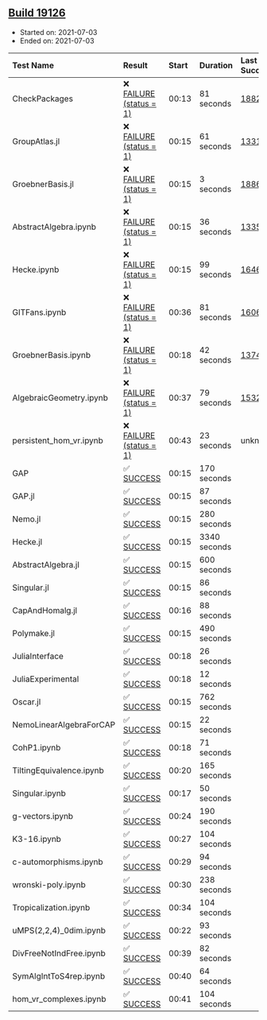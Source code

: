 ## [Build 19126](https://oscarci.mathematik.uni-kl.de/job/oscar/19126/)

* Started on: 2021-07-03
* Ended on: 2021-07-03

| Test Name    | Result | Start | Duration | Last Success | First Failure |
|:-------------|:-------|:------|:---------|:-------------|:--------------|
| CheckPackages | ❌ [FAILURE (status = 1)](https://oscarci.mathematik.uni-kl.de/job/oscar/19126/artifact/logs/build-19126/CheckPackages.log) | 00:13 | 81 seconds | [18822](https://oscarci.mathematik.uni-kl.de/job/oscar/18822/) | [18823](https://oscarci.mathematik.uni-kl.de/job/oscar/18823/) |
| GroupAtlas.jl | ❌ [FAILURE (status = 1)](https://oscarci.mathematik.uni-kl.de/job/oscar/19126/artifact/logs/build-19126/GroupAtlas.jl.log) | 00:15 | 61 seconds | [13311](https://oscarci.mathematik.uni-kl.de/job/oscar/13311/) | [13312](https://oscarci.mathematik.uni-kl.de/job/oscar/13312/) |
| GroebnerBasis.jl | ❌ [FAILURE (status = 1)](https://oscarci.mathematik.uni-kl.de/job/oscar/19126/artifact/logs/build-19126/GroebnerBasis.jl.log) | 00:15 | 3 seconds | [18864](https://oscarci.mathematik.uni-kl.de/job/oscar/18864/) | [18865](https://oscarci.mathematik.uni-kl.de/job/oscar/18865/) |
| AbstractAlgebra.ipynb | ❌ [FAILURE (status = 1)](https://oscarci.mathematik.uni-kl.de/job/oscar/19126/artifact/logs/build-19126/AbstractAlgebra.ipynb.log) | 00:15 | 36 seconds | [13355](https://oscarci.mathematik.uni-kl.de/job/oscar/13355/) | [13356](https://oscarci.mathematik.uni-kl.de/job/oscar/13356/) |
| Hecke.ipynb | ❌ [FAILURE (status = 1)](https://oscarci.mathematik.uni-kl.de/job/oscar/19126/artifact/logs/build-19126/Hecke.ipynb.log) | 00:15 | 99 seconds | [16463](https://oscarci.mathematik.uni-kl.de/job/oscar/16463/) | [16464](https://oscarci.mathematik.uni-kl.de/job/oscar/16464/) |
| GITFans.ipynb | ❌ [FAILURE (status = 1)](https://oscarci.mathematik.uni-kl.de/job/oscar/19126/artifact/logs/build-19126/GITFans.ipynb.log) | 00:36 | 81 seconds | [16068](https://oscarci.mathematik.uni-kl.de/job/oscar/16068/) | [16069](https://oscarci.mathematik.uni-kl.de/job/oscar/16069/) |
| GroebnerBasis.ipynb | ❌ [FAILURE (status = 1)](https://oscarci.mathematik.uni-kl.de/job/oscar/19126/artifact/logs/build-19126/GroebnerBasis.ipynb.log) | 00:18 | 42 seconds | [13748](https://oscarci.mathematik.uni-kl.de/job/oscar/13748/) | [13749](https://oscarci.mathematik.uni-kl.de/job/oscar/13749/) |
| AlgebraicGeometry.ipynb | ❌ [FAILURE (status = 1)](https://oscarci.mathematik.uni-kl.de/job/oscar/19126/artifact/logs/build-19126/AlgebraicGeometry.ipynb.log) | 00:37 | 79 seconds | [15322](https://oscarci.mathematik.uni-kl.de/job/oscar/15322/) | [15323](https://oscarci.mathematik.uni-kl.de/job/oscar/15323/) |
| persistent_hom_vr.ipynb | ❌ [FAILURE (status = 1)](https://oscarci.mathematik.uni-kl.de/job/oscar/19126/artifact/logs/build-19126/persistent_hom_vr.ipynb.log) | 00:43 | 23 seconds | unknown | unknown |
| GAP | ✅ [SUCCESS](https://oscarci.mathematik.uni-kl.de/job/oscar/19126/artifact/logs/build-19126/GAP.log) | 00:15 | 170 seconds |  |  |
| GAP.jl | ✅ [SUCCESS](https://oscarci.mathematik.uni-kl.de/job/oscar/19126/artifact/logs/build-19126/GAP.jl.log) | 00:15 | 87 seconds |  |  |
| Nemo.jl | ✅ [SUCCESS](https://oscarci.mathematik.uni-kl.de/job/oscar/19126/artifact/logs/build-19126/Nemo.jl.log) | 00:15 | 280 seconds |  |  |
| Hecke.jl | ✅ [SUCCESS](https://oscarci.mathematik.uni-kl.de/job/oscar/19126/artifact/logs/build-19126/Hecke.jl.log) | 00:15 | 3340 seconds |  |  |
| AbstractAlgebra.jl | ✅ [SUCCESS](https://oscarci.mathematik.uni-kl.de/job/oscar/19126/artifact/logs/build-19126/AbstractAlgebra.jl.log) | 00:15 | 600 seconds |  |  |
| Singular.jl | ✅ [SUCCESS](https://oscarci.mathematik.uni-kl.de/job/oscar/19126/artifact/logs/build-19126/Singular.jl.log) | 00:15 | 86 seconds |  |  |
| CapAndHomalg.jl | ✅ [SUCCESS](https://oscarci.mathematik.uni-kl.de/job/oscar/19126/artifact/logs/build-19126/CapAndHomalg.jl.log) | 00:16 | 88 seconds |  |  |
| Polymake.jl | ✅ [SUCCESS](https://oscarci.mathematik.uni-kl.de/job/oscar/19126/artifact/logs/build-19126/Polymake.jl.log) | 00:15 | 490 seconds |  |  |
| JuliaInterface | ✅ [SUCCESS](https://oscarci.mathematik.uni-kl.de/job/oscar/19126/artifact/logs/build-19126/JuliaInterface.log) | 00:18 | 26 seconds |  |  |
| JuliaExperimental | ✅ [SUCCESS](https://oscarci.mathematik.uni-kl.de/job/oscar/19126/artifact/logs/build-19126/JuliaExperimental.log) | 00:18 | 12 seconds |  |  |
| Oscar.jl | ✅ [SUCCESS](https://oscarci.mathematik.uni-kl.de/job/oscar/19126/artifact/logs/build-19126/Oscar.jl.log) | 00:15 | 762 seconds |  |  |
| NemoLinearAlgebraForCAP | ✅ [SUCCESS](https://oscarci.mathematik.uni-kl.de/job/oscar/19126/artifact/logs/build-19126/NemoLinearAlgebraForCAP.log) | 00:15 | 22 seconds |  |  |
| CohP1.ipynb | ✅ [SUCCESS](https://oscarci.mathematik.uni-kl.de/job/oscar/19126/artifact/logs/build-19126/CohP1.ipynb.log) | 00:18 | 71 seconds |  |  |
| TiltingEquivalence.ipynb | ✅ [SUCCESS](https://oscarci.mathematik.uni-kl.de/job/oscar/19126/artifact/logs/build-19126/TiltingEquivalence.ipynb.log) | 00:20 | 165 seconds |  |  |
| Singular.ipynb | ✅ [SUCCESS](https://oscarci.mathematik.uni-kl.de/job/oscar/19126/artifact/logs/build-19126/Singular.ipynb.log) | 00:17 | 50 seconds |  |  |
| g-vectors.ipynb | ✅ [SUCCESS](https://oscarci.mathematik.uni-kl.de/job/oscar/19126/artifact/logs/build-19126/g-vectors.ipynb.log) | 00:24 | 190 seconds |  |  |
| K3-16.ipynb | ✅ [SUCCESS](https://oscarci.mathematik.uni-kl.de/job/oscar/19126/artifact/logs/build-19126/K3-16.ipynb.log) | 00:27 | 104 seconds |  |  |
| c-automorphisms.ipynb | ✅ [SUCCESS](https://oscarci.mathematik.uni-kl.de/job/oscar/19126/artifact/logs/build-19126/c-automorphisms.ipynb.log) | 00:29 | 94 seconds |  |  |
| wronski-poly.ipynb | ✅ [SUCCESS](https://oscarci.mathematik.uni-kl.de/job/oscar/19126/artifact/logs/build-19126/wronski-poly.ipynb.log) | 00:30 | 238 seconds |  |  |
| Tropicalization.ipynb | ✅ [SUCCESS](https://oscarci.mathematik.uni-kl.de/job/oscar/19126/artifact/logs/build-19126/Tropicalization.ipynb.log) | 00:34 | 104 seconds |  |  |
| uMPS(2,2,4)_0dim.ipynb | ✅ [SUCCESS](https://oscarci.mathematik.uni-kl.de/job/oscar/19126/artifact/logs/build-19126/uMPS-2-2-4-_0dim.ipynb.log) | 00:22 | 93 seconds |  |  |
| DivFreeNotIndFree.ipynb | ✅ [SUCCESS](https://oscarci.mathematik.uni-kl.de/job/oscar/19126/artifact/logs/build-19126/DivFreeNotIndFree.ipynb.log) | 00:39 | 82 seconds |  |  |
| SymAlgIntToS4rep.ipynb | ✅ [SUCCESS](https://oscarci.mathematik.uni-kl.de/job/oscar/19126/artifact/logs/build-19126/SymAlgIntToS4rep.ipynb.log) | 00:40 | 64 seconds |  |  |
| hom_vr_complexes.ipynb | ✅ [SUCCESS](https://oscarci.mathematik.uni-kl.de/job/oscar/19126/artifact/logs/build-19126/hom_vr_complexes.ipynb.log) | 00:41 | 104 seconds |  |  |
